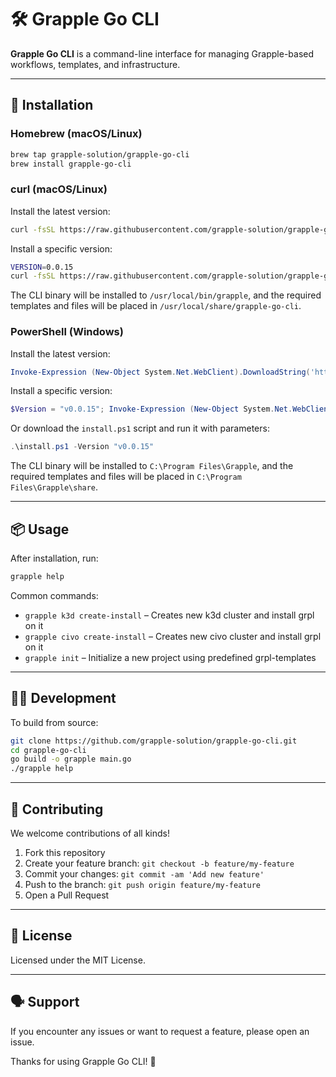 # 🛠️ Grapple Go CLI

**Grapple Go CLI** is a command-line interface for managing Grapple-based workflows, templates, and infrastructure.

---

## 🚀 Installation

### Homebrew (macOS/Linux)

```bash
brew tap grapple-solution/grapple-go-cli
brew install grapple-go-cli
```

### curl (macOS/Linux)

Install the latest version:

```bash
curl -fsSL https://raw.githubusercontent.com/grapple-solution/grapple-go-cli/main/install.sh | bash
```

Install a specific version:

```bash
VERSION=0.0.15
curl -fsSL https://raw.githubusercontent.com/grapple-solution/grapple-go-cli/main/install.sh | bash -s -- $VERSION
```

The CLI binary will be installed to `/usr/local/bin/grapple`, and the required templates and files will be placed in `/usr/local/share/grapple-go-cli`.

### PowerShell (Windows)

Install the latest version:

```powershell
Invoke-Expression (New-Object System.Net.WebClient).DownloadString('https://raw.githubusercontent.com/grapple-solution/grapple-go-cli/main/install.ps1')
```

Install a specific version:

```powershell
$Version = "v0.0.15"; Invoke-Expression (New-Object System.Net.WebClient).DownloadString('https://raw.githubusercontent.com/grapple-solution/grapple-go-cli/main/install.ps1')
```

Or download the `install.ps1` script and run it with parameters:

```powershell
.\install.ps1 -Version "v0.0.15"
```

The CLI binary will be installed to `C:\Program Files\Grapple`, and the required templates and files will be placed in `C:\Program Files\Grapple\share`.

---

## 📦 Usage

After installation, run:

```bash
grapple help
```

Common commands:

- `grapple k3d create-install` – Creates new k3d cluster and install grpl on it
- `grapple civo create-install` – Creates new civo cluster and install grpl on it
- `grapple init` – Initialize a new project using predefined grpl-templates

---

## 🧑‍💻 Development

To build from source:

```bash
git clone https://github.com/grapple-solution/grapple-go-cli.git
cd grapple-go-cli
go build -o grapple main.go
./grapple help
```

---

## 🤝 Contributing

We welcome contributions of all kinds!

1. Fork this repository
2. Create your feature branch: `git checkout -b feature/my-feature`
3. Commit your changes: `git commit -am 'Add new feature'`
4. Push to the branch: `git push origin feature/my-feature`
5. Open a Pull Request

---

## 📄 License

Licensed under the MIT License.

---

## 🗣️ Support

If you encounter any issues or want to request a feature, please open an issue.

Thanks for using Grapple Go CLI! 🙌